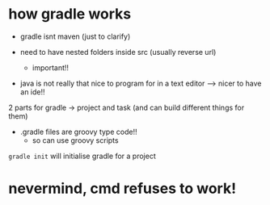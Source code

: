 # how gradle works
- gradle isnt maven (just to clarify)
- need to have nested folders inside src (usually reverse url)
  - important!!

- java is not really that nice to program for in a text editor --> nicer to have an ide!!

2 parts for gradle -> project and task (and can build different things for them)

- .gradle files are groovy type code!!
  - so can use groovy scripts

`gradle init` will initialise gradle for a project

# nevermind, cmd refuses to work!
